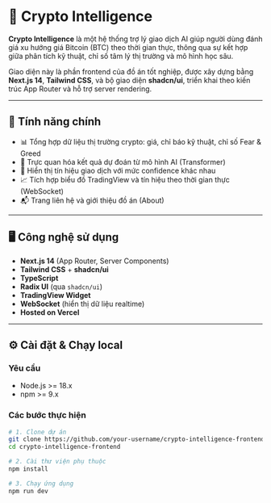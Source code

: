 # 🧠 Crypto Intelligence

**Crypto Intelligence** là một hệ thống trợ lý giao dịch AI giúp người dùng đánh giá xu hướng giá Bitcoin (BTC) theo thời gian thực, thông qua sự kết hợp giữa phân tích kỹ thuật, chỉ số tâm lý thị trường và mô hình học sâu.

Giao diện này là phần frontend của đồ án tốt nghiệp, được xây dựng bằng **Next.js 14**, **Tailwind CSS**, và bộ giao diện **shadcn/ui**, triển khai theo kiến trúc App Router và hỗ trợ server rendering.

---

## 🚀 Tính năng chính

- 📊 Tổng hợp dữ liệu thị trường crypto: giá, chỉ báo kỹ thuật, chỉ số Fear & Greed
- 🤖 Trực quan hóa kết quả dự đoán từ mô hình AI (Transformer)
- 🔔 Hiển thị tín hiệu giao dịch với mức confidence khác nhau
- 📈 Tích hợp biểu đồ TradingView và tín hiệu theo thời gian thực (WebSocket)
- 📬 Trang liên hệ và giới thiệu đồ án (About)

---

## 🖥️ Công nghệ sử dụng

- **Next.js 14** (App Router, Server Components)
- **Tailwind CSS** + **shadcn/ui**
- **TypeScript**
- **Radix UI** (qua `shadcn/ui`)
- **TradingView Widget**
- **WebSocket** (hiển thị dữ liệu realtime)
- **Hosted on Vercel**

---

## ⚙️ Cài đặt & Chạy local

### Yêu cầu

- Node.js >= 18.x
- npm >= 9.x

### Các bước thực hiện

```bash
# 1. Clone dự án
git clone https://github.com/your-username/crypto-intelligence-frontend.git
cd crypto-intelligence-frontend

# 2. Cài thư viện phụ thuộc
npm install

# 3. Chạy ứng dụng
npm run dev
